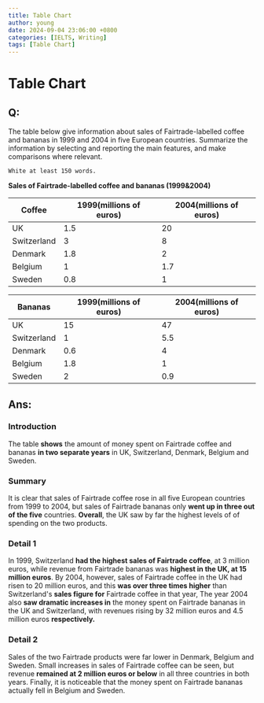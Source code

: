 ```yaml
---
title: Table Chart
author: young
date: 2024-09-04 23:06:00 +0800
categories: [IELTS, Writing]
tags: [Table Chart]
---
```


#  Table Chart

## Q:

The table below give information about sales of Fairtrade-labelled coffee and bananas in 1999 and 2004 in five European countries. Summarize the information by selecting and reporting the main features, and make comparisons where relevant.

`White at least 150 words.`

**Sales of Fairtrade-labelled coffee and bananas (1999&2004)**

| Coffee      | 1999(millions of euros) | 2004(millions of euros) |
| ----------- | ----------------------- | ----------------------- |
| UK          | 1.5                     | 20                      |
| Switzerland | 3                       | 8                       |
| Denmark     | 1.8                     | 2                       |
| Belgium     | 1                       | 1.7                     |
| Sweden      | 0.8                     | 1                       |



| Bananas     | 1999(millions of euros) | 2004(millions of euros) |
| ----------- | ----------------------- | ----------------------- |
| UK          | 15                      | 47                      |
| Switzerland | 1                       | 5.5                     |
| Denmark     | 0.6                     | 4                       |
| Belgium     | 1.8                     | 1                       |
| Sweden      | 2                       | 0.9                     |



## Ans:

### Introduction

The table **shows** the amount of money spent on Fairtrade coffee and bananas **in two separate years** in UK, Switzerland, Denmark, Belgium and Sweden.

### Summary

It is clear that sales of Fairtrade coffee rose in all five European countries from 1999 to 2004, but sales of Fairtrade bananas only **went up in three out of the five** countries. **Overall**, the UK saw by far the highest levels of of spending on the two products.

### Detail 1

In 1999, Switzerland **had the highest sales of Fairtrade coffee**, at 3 million euros, while revenue from Fairtrade bananas was **highest in the UK, at 15 million euros**. By 2004, however, sales of Fairtrade coffee in the UK had risen to 20 million euros, and this **was over three times higher** than Switzerland's **sales figure for** Fairtrade coffee in that year, The year 2004 also **saw dramatic increases in** the money spent on Fairtrade bananas in the UK and Switzerland, with revenues rising by 32 million euros and 4.5 million euros **respectively.**

### Detail 2

Sales of the two Fairtrade products were far lower in Denmark, Belgium and Sweden. Small increases in sales of Fairtrade coffee can be seen, but revenue **remained at 2 million euros or below** in all three countries in both years. Finally, it is noticeable that the money spent on Fairtrade bananas actually fell in Belgium and Sweden.

